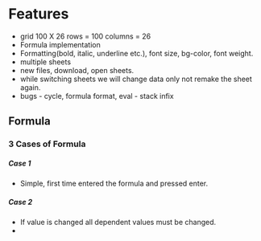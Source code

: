 # Features

- grid 100 X 26 rows = 100 columns = 26
- Formula implementation
- Formatting(bold, italic, underline etc.), font size, bg-color, font weight.
- multiple sheets
- new files, download, open sheets.
- while switching sheets we will change data only not remake the sheet again.
- bugs - cycle, formula format, eval - stack infix

## Formula

### 3 Cases of Formula

##### Case 1

- Simple, first time entered the formula and pressed enter.

##### Case 2

- If value is changed all dependent values must be changed.
-
